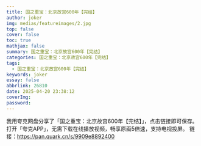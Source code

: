 ```yaml
---
title: 国之重宝：北京故宫600年【完结】
author: joker
img: medias/featureimages/2.jpg
top: false
cover: false
toc: true
mathjax: false
summary: 国之重宝：北京故宫600年【完结】
categories: 国之重宝：北京故宫600年【完结】
tags:
  - 国之重宝：北京故宫600年【完结】
keywords: joker
essay: false
abbrlink: 26810
date: 2025-04-20 23:38:12
coverImg:
password:
---
```


我用夸克网盘分享了「国之重宝：北京故宫600年【完结】」，点击链接即可保存。打开「夸克APP」，无需下载在线播放视频，畅享原画5倍速，支持电视投屏。
链接：https://pan.quark.cn/s/9909e8892400
